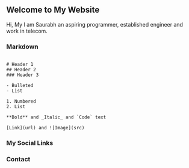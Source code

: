 ## Welcome to My Website

Hi, My I am Saurabh an aspiring programmer, established engineer and work in telecom.

### Markdown


```

# Header 1
## Header 2
### Header 3

- Bulleted
- List

1. Numbered
2. List

**Bold** and _Italic_ and `Code` text

[Link](url) and ![Image](src)
```

### My Social Links


### Contact

